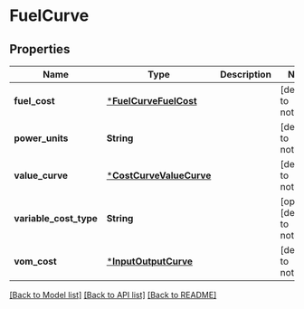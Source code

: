 # FuelCurve


## Properties
Name | Type | Description | Notes
------------ | ------------- | ------------- | -------------
**fuel_cost** | [***FuelCurveFuelCost**](FuelCurveFuelCost.md) |  | [default to nothing]
**power_units** | **String** |  | [default to nothing]
**value_curve** | [***CostCurveValueCurve**](CostCurveValueCurve.md) |  | [default to nothing]
**variable_cost_type** | **String** |  | [optional] [default to nothing]
**vom_cost** | [***InputOutputCurve**](InputOutputCurve.md) |  | [default to nothing]


[[Back to Model list]](../README.md#models) [[Back to API list]](../README.md#api-endpoints) [[Back to README]](../README.md)


